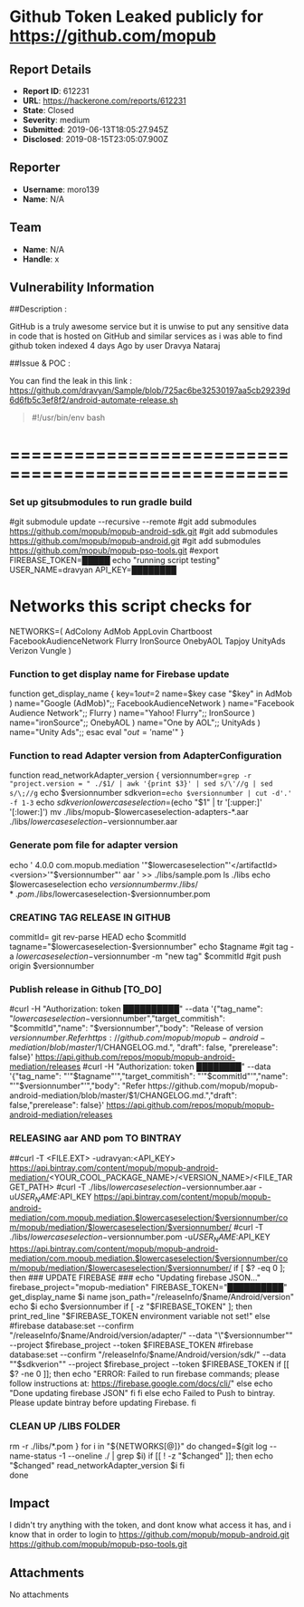 # Github Token Leaked publicly for https://github.com/mopub

## Report Details
- **Report ID**: 612231
- **URL**: https://hackerone.com/reports/612231
- **State**: Closed
- **Severity**: medium
- **Submitted**: 2019-06-13T18:05:27.945Z
- **Disclosed**: 2019-08-15T23:05:07.900Z

## Reporter
- **Username**: moro139
- **Name**: N/A

## Team
- **Name**: N/A
- **Handle**: x

## Vulnerability Information
##Description :

GitHub is a truly awesome service but it is unwise to put any sensitive data in code that is hosted on GitHub and similar services as i was able to find github token indexed 4 days Ago by user
Dravya Nataraj 

##Issue & POC :

You can find the leak in this link :
https://github.com/dravyan/Sample/blob/725ac6be32530197aa5cb29239d6d6fb5c3ef8f2/android-automate-release.sh
> #!/usr/bin/env bash
# ==================================================== #
### Set up gitsubmodules to run gradle build ###
#git submodule update --recursive --remote
#git add submodules https://github.com/mopub/mopub-android-sdk.git
#git add submodules https://github.com/mopub/mopub-android.git
#git add submodules https://github.com/mopub/mopub-pso-tools.git
#export FIREBASE_TOKEN=█████
echo "running script testing"
USER_NAME=dravyan
API_KEY=████████
# Networks this script checks for
NETWORKS=( 
    AdColony
    AdMob
    AppLovin 
    Chartboost
    FacebookAudienceNetwork
    Flurry 
    IronSource
    OnebyAOL
    Tapjoy
    UnityAds
    Verizon
    Vungle
)
### Function to get display name for Firebase update ###
function get_display_name {
    key=$1
    out=$2
    name=$key
    case "$key" in
        AdMob ) name="Google (AdMob)";;
        FacebookAudienceNetwork ) name="Facebook Audience Network";;
        Flurry ) name="Yahoo! Flurry";;
        IronSource ) name="ironSource";;
        OnebyAOL ) name="One by AOL";;
        UnityAds ) name="Unity Ads";;
    esac
    eval "$out='$name'"
}
### Function to read Adapter version from AdapterConfiguration ###
function read_networkAdapter_version
{
 versionnumber=`grep -r "project.version = " ./$1/ | awk '{print $3}' | sed s/\'//g | sed s/\;//g`
 echo $versionnumber
 sdkverion=`echo $versionnumber | cut -d'.' -f 1-3`
 echo $sdkverion
 lowercaseselection=$(echo "$1" | tr '[:upper:]' '[:lower:]')
 mv ./libs/mopub-$lowercaseselection-adapters-*.aar ./libs/$lowercaseselection-$versionnumber.aar
 ### Generate pom file for adapter version ###
echo '<?xml version="1.0" encoding="UTF-8"?>
<project xsi:schemaLocation="http://maven.apache.org/POM/4.0.0 http://maven.apache.org/xsd/maven-4.0.0.xsd" xmlns="http://maven.apache.org/POM/4.0.0"
    xmlns:xsi="http://www.w3.org/2001/XMLSchema-instance">
  <modelVersion>4.0.0</modelVersion>
  <groupId>com.mopub.mediation</groupId>
  <artifactId>'"$lowercaseselection"'</artifactId>
  <version>'"$versionnumber"'</version>
  <packaging>aar</packaging>
</project>' >> ./libs/sample.pom
  ls ./libs
  echo $lowercaseselection
  echo $versionnumber
  mv ./libs/*.pom ./libs/$lowercaseselection-$versionnumber.pom
  ### CREATING TAG RELEASE IN GITHUB ###
  commitId= git rev-parse HEAD
  echo $commitId
  tagname="$lowercaseselection-$versionnumber"
  echo $tagname
  #git tag -a $lowercaseselection-$versionnumber -m "new tag" $commitId
  #git push origin $versionnumber
  ### Publish release in Github [TO_DO]
  #curl -H "Authorization: token ██████████" --data '{"tag_name": "$lowercaseselection-$versionnumber","target_commitish": "$commitId","name": "$versionnumber","body": "Release of version $versionnumber. Refer https://github.com/mopub/mopub-android-mediation/blob/master/$1/CHANGELOG.md.", "draft": false, "prerelease": false}' https://api.github.com/repos/mopub/mopub-android-mediation/releases
  #curl -H "Authorization: token ████████" --data '{"tag_name": "'"$tagname"'","target_commitish": "'"$commitId"'","name": "'"$versionnumber"'","body": "Refer https://github.com/mopub/mopub-android-mediation/blob/master/$1/CHANGELOG.md.","draft": false,"prerelease": false}' https://api.github.com/repos/mopub/mopub-android-mediation/releases
  ### RELEASING aar AND pom TO BINTRAY ###
  ##curl -T <FILE.EXT> -udravyan:<API_KEY> https://api.bintray.com/content/mopub/mopub-android-mediation/<YOUR_COOL_PACKAGE_NAME>/<VERSION_NAME>/<FILE_TARGET_PATH>
  #curl -T ./libs/$lowercaseselection-$versionnumber.aar -u$USER_NAME:$API_KEY https://api.bintray.com/content/mopub/mopub-android-mediation/com.mopub.mediation.$lowercaseselection/$versionnumber/com/mopub/mediation/$lowercaseselection/$versionnumber/
  #curl -T ./libs/$lowercaseselection-$versionnumber.pom -u$USER_NAME:$API_KEY https://api.bintray.com/content/mopub/mopub-android-mediation/com.mopub.mediation.$lowercaseselection/$versionnumber/com/mopub/mediation/$lowercaseselection/$versionnumber/
  if [ $? -eq 0 ]; then
    ### UPDATE FIREBASE ###
    echo "Updating firebase JSON..."
    firebase_project="mopub-mediation"
    FIREBASE_TOKEN="██████████"
    get_display_name $i name
    json_path="/releaseInfo/$name/Android/version"
    echo $i
    echo $versionnumber
    if [ -z "$FIREBASE_TOKEN" ]; then
        print_red_line "\$FIREBASE_TOKEN environment variable not set!"
    else
        #firebase database:set --confirm "/releaseInfo/$name/Android/version/adapter/" --data "\"$versionnumber\"" --project $firebase_project --token $FIREBASE_TOKEN
        #firebase database:set --confirm "/releaseInfo/$name/Android/version/sdk/" --data "\"$sdkverion\"" --project $firebase_project --token $FIREBASE_TOKEN
        if [[ $? -ne 0 ]]; then
            echo "ERROR: Failed to run firebase commands; please follow instructions at: https://firebase.google.com/docs/cli/"
        else
            echo "Done updating firebase JSON"
        fi
      fi
else
    echo Failed to Push to bintray. Please update bintray before updating Firebase.
fi
### CLEAN UP /LIBS FOLDER ###
 rm -r ./libs/*.pom
}
for i in "${NETWORKS[@]}"
do
    changed=$(git log --name-status -1 --oneline ./ | grep $i)
    if [[ ! -z "$changed" ]]; then
        echo "$changed"
        read_networkAdapter_version  $i
    fi  
done

## Impact

I didn't try anything with the token, and dont know what access it has, and i know that in order to login to https://github.com/mopub/mopub-android.git 
https://github.com/mopub/mopub-pso-tools.git

## Attachments
No attachments
